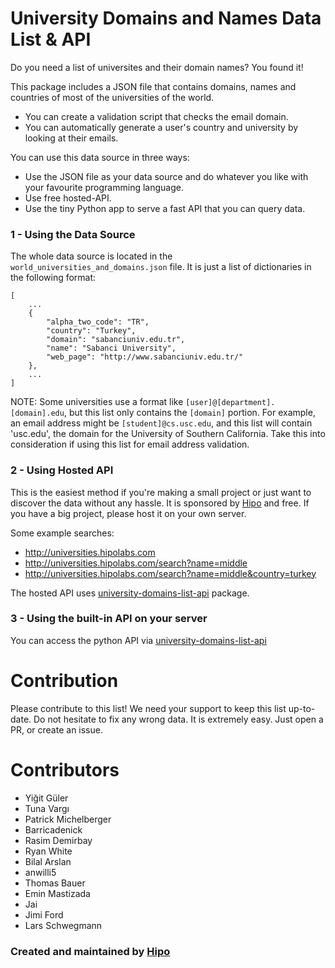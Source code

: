 # University Domains and Names Data List & API

Do you need a list of universites and their domain names? You found it! 


This package includes a JSON file that contains domains, names and countries of most of the universities of the world.
 - You can create a validation script that checks the email domain. 
 - You can automatically generate a user's country and university by looking at their emails.


You can use this data source in three ways:
 - Use the JSON file as your data source and do whatever you like with your favourite programming language.
 - Use free hosted-API.
 - Use the tiny Python app to serve a fast API that you can query data.


### 1 - Using the Data Source

The whole data source is located in the `world_universities_and_domains.json` file. It is just a list of dictionaries in the following format:

	[
		...
		{
		    "alpha_two_code": "TR",
		    "country": "Turkey",
		    "domain": "sabanciuniv.edu.tr",
		    "name": "Sabanci University",
		    "web_page": "http://www.sabanciuniv.edu.tr/"
		},
		...
	]


NOTE: Some universities use a format like `[user]@[department].[domain].edu`, but this list only contains the `[domain]` portion. 
For example, an email address might be `[student]@cs.usc.edu`, and this list will contain 'usc.edu', the domain for the 
University of Southern California. Take this into consideration if using this list for email address validation.

### 2 - Using Hosted API

This is the easiest method if you're making a small project or just want to discover the data without any hassle.
It is sponsored by [Hipo](http://www.hipolabs.com) and free. If you have a big project, please host it on your own server.

Some example searches:

 - http://universities.hipolabs.com
 - http://universities.hipolabs.com/search?name=middle
 - http://universities.hipolabs.com/search?name=middle&country=turkey

The hosted API uses [university-domains-list-api](https://github.com/Hipo/university-domains-list-api) package.


### 3 - Using the built-in API on your server

You can access the python API via [university-domains-list-api](https://github.com/Hipo/university-domains-list-api)

# Contribution
Please contribute to this list! We need your support to keep this list up-to-date.
Do not hesitate to fix any wrong data. It is extremely easy. Just open a PR, or create an issue. 

# Contributors

 - Yiğit Güler
 - Tuna Vargı
 - Patrick Michelberger
 - Barricadenick
 - Rasim Demirbay
 - Ryan White
 - Bilal Arslan
 - anwilli5
 - Thomas Bauer
 - Emin Mastizada
 - Jai
 - Jimi Ford
 - Lars Schwegmann

### Created and maintained by [Hipo](http://www.hipolabs.com)
